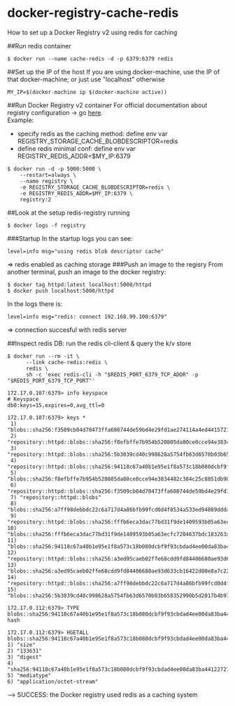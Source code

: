 # docker-registry-cache-redis
How to set up a Docker Registry v2 using redis for caching

##Run redis container
````
$ docker run --name cache-redis -d -p 6379:6379 redis
````

##Set up the IP of the host
If you are using docker-machine, use the IP of that docker-machine; or just use "localhost" otherwise
````
MY_IP=$(docker-machine ip $(docker-machine active))
````
##Run Docker Registry v2 container
For official documentation about registry configuration -> go [here](https://docs.docker.com/registry/configuration/).
<br>Example:
* specify redis as the caching method:  define env var REGISTRY_STORAGE_CACHE_BLOBDESCRIPTOR=redis
* define redis minimal conf: define env var REGISTRY_REDIS_ADDR=$MY_IP:6379
````
$ docker run -d -p 5000:5000 \
	--restart=always \
	--name registry \
	-e REGISTRY_STORAGE_CACHE_BLOBDESCRIPTOR=redis \
	-e REGISTRY_REDIS_ADDR=$MY_IP:6379 \
	registry:2
````  	
##Look at the setup redis-registry running
````
$ docker logs -f registry
````
###Startup
In the startup logs you can see: 
````
level=info msg="using redis blob descriptor cache"
````
=> redis enabled as caching storage
###Push an image to the regisry
From another terminal, push an image to the docker registry:
````
$ docker tag httpd:latest localhost:5000/httpd
$ docker push localhost:5000/httpd
````
In the logs there is: 
````
level=info msg="redis: connect 192.168.99.100:6379"
````
 => connection succesful with redis server

##Inspect redis DB: run the redis cli-client & query the k/v store
````
$ docker run --rm -it \
	  --link cache-redis:redis \
	  redis \
	  sh -c 'exec redis-cli -h "$REDIS_PORT_6379_TCP_ADDR" -p "$REDIS_PORT_6379_TCP_PORT"'
	
172.17.0.107:6379> info keyspace
# Keyspace
db0:keys=15,expires=0,avg_ttl=0

172.17.0.107:6379> keys *
 1) "blobs::sha256:f3509cb04d70473ffa680744de59bd4e29fd1ae274114a4ed4415721c0e714d6"
 2) "repository::httpd::blobs::sha256:f8efbffe7b954b520805da80ce0cce94e3834482c384c25c8851db98696e7f70"
 3) "repository::httpd::blobs::sha256:5b3039cd40c998628a5754fb63d6570b03b658352990b5d2017b4b97db2455dd"
 4) "repository::httpd::blobs::sha256:94118c67a40b1e95e1f8a573c18b080dcbf9f93cbdad4ee00da83ba44122727c"
 5) "blobs::sha256:f8efbffe7b954b520805da80ce0cce94e3834482c384c25c8851db98696e7f70"
 6) "repository::httpd::blobs::sha256:f3509cb04d70473ffa680744de59bd4e29fd1ae274114a4ed4415721c0e714d6"
 7) "repository::httpd::blobs"
 8) "blobs::sha256:a7ff98debbdc22c6a717d4a86bfb99fcd0d4f8534a533ed94089dddaf5c4a94a"
 9) "repository::httpd::blobs::sha256:fffb6eca3dac77bd31f9de1409593b05a63ecfc7204637bdc183263a8379f38e"
10) "blobs::sha256:fffb6eca3dac77bd31f9de1409593b05a63ecfc7204637bdc183263a8379f38e"
11) "blobs::sha256:94118c67a40b1e95e1f8a573c18b080dcbf9f93cbdad4ee00da83ba44122727c"
12) "repository::httpd::blobs::sha256:a3ed95caeb02ffe68cdd9fd84406680ae93d633cb16422d00e8a7c22955b46d4"
13) "blobs::sha256:a3ed95caeb02ffe68cdd9fd84406680ae93d633cb16422d00e8a7c22955b46d4"
14) "repository::httpd::blobs::sha256:a7ff98debbdc22c6a717d4a86bfb99fcd0d4f8534a533ed94089dddaf5c4a94a"
15) "blobs::sha256:5b3039cd40c998628a5754fb63d6570b03b658352990b5d2017b4b97db2455dd"

172.17.0.112:6379> TYPE blobs::sha256:94118c67a40b1e95e1f8a573c18b080dcbf9f93cbdad4ee00da83ba44122727c
hash

172.17.0.112:6379> HGETALL blobs::sha256:94118c67a40b1e95e1f8a573c18b080dcbf9f93cbdad4ee00da83ba44122727c
1) "size"
2) "133631"
3) "digest"
4) "sha256:94118c67a40b1e95e1f8a573c18b080dcbf9f93cbdad4ee00da83ba44122727c"
5) "mediatype"
6) "application/octet-stream"
````
--> SUCCESS: the Docker registry used redis as a caching system
